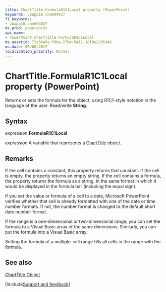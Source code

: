 ```yaml
---
title: ChartTitle.FormulaR1C1Local property (PowerPoint)
keywords: vbapp10.chm694027
f1_keywords:
- vbapp10.chm694027
ms.prod: powerpoint
api_name:
- PowerPoint.ChartTitle.FormulaR1C1Local
ms.assetid: 72e5648e-fd6a-27b4-5411-18f8e2c05949
ms.date: 06/08/2017
localization_priority: Normal
---
```



# ChartTitle.FormulaR1C1Local property (PowerPoint)

Returns or sets the formula for the object, using R1C1-style notation in the language of the user. Read/write  **String**.


## Syntax

_expression_.**FormulaR1C1Local**

_expression_ A variable that represents a [ChartTitle](PowerPoint.ChartTitle.md) object.


## Remarks

If the cell contains a constant, this property returns that constant. If the cell is empty, the property returns an empty string. If the cell contains a formula, the property returns the formula as a string, in the same format in which it would be displayed in the formula bar (including the equal sign).

If you set the value or formula of a cell to a date, Microsoft PowerPoint verifies whether that cell is already formatted with one of the date or time number formats. If not, the number format is changed to the default short date number format.

If the range is a one-dimensional or two-dimensional range, you can set the formula to a Visual Basic array of the same dimensions. Similarly, you can put the formula into a Visual Basic array.

Setting the formula of a multiple-cell range fills all cells in the range with the formula.


## See also


[ChartTitle Object](PowerPoint.ChartTitle.md)

[!include[Support and feedback](~/includes/feedback-boilerplate.md)]